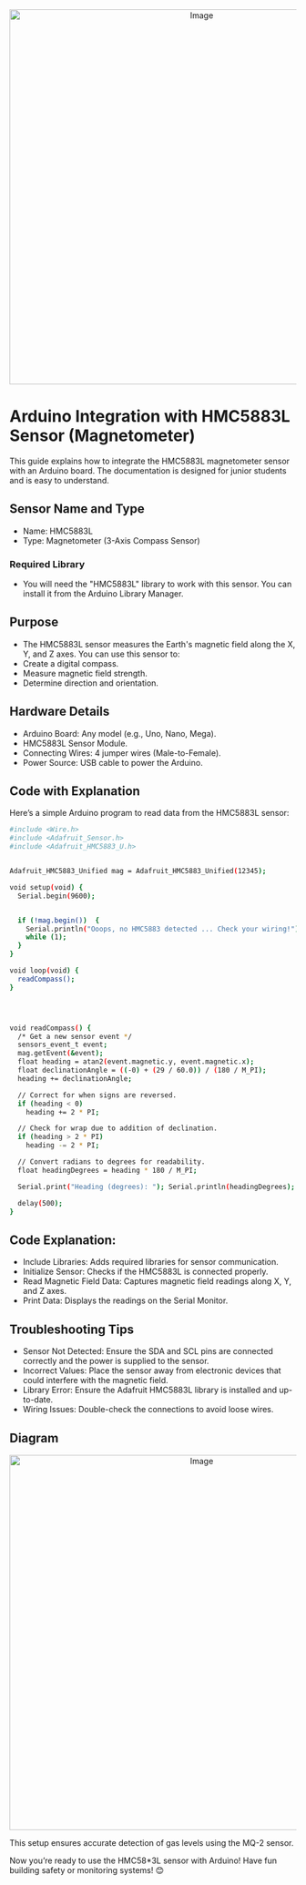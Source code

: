 <div align="center">
  <img width="659" alt="Image" src="https://github.com/user-attachments/assets/5c8d7a11-51a1-4184-bf30-c8d81373ee44" />
</div>



# Arduino Integration with HMC5883L Sensor (Magnetometer)
This guide explains how to integrate the HMC5883L magnetometer sensor with an Arduino board. The documentation is designed for junior students and is easy to understand.

## Sensor Name and Type
* Name: HMC5883L
* Type: Magnetometer (3-Axis Compass Sensor)
### Required Library
* You will need the "HMC5883L" library to work with this sensor. You can install it from the Arduino Library Manager.

## Purpose
* The HMC5883L sensor measures the Earth's magnetic field along the X, Y, and Z axes. You can use this sensor to:
* Create a digital compass.
* Measure magnetic field strength.
* Determine direction and orientation.

## Hardware Details
* Arduino Board: Any model (e.g., Uno, Nano, Mega).
* HMC5883L Sensor Module.
* Connecting Wires: 4 jumper wires (Male-to-Female).
* Power Source: USB cable to power the Arduino.

## Code with Explanation
Here’s a simple Arduino program to read data from the HMC5883L sensor:
```bash
#include <Wire.h>
#include <Adafruit_Sensor.h>
#include <Adafruit_HMC5883_U.h>


Adafruit_HMC5883_Unified mag = Adafruit_HMC5883_Unified(12345);

void setup(void) {
  Serial.begin(9600);


  if (!mag.begin())  {
    Serial.println("Ooops, no HMC5883 detected ... Check your wiring!");
    while (1);
  }
}

void loop(void) {
  readCompass();
}




void readCompass() {
  /* Get a new sensor event */
  sensors_event_t event;
  mag.getEvent(&event);
  float heading = atan2(event.magnetic.y, event.magnetic.x);
  float declinationAngle = ((-0) + (29 / 60.0)) / (180 / M_PI);
  heading += declinationAngle;

  // Correct for when signs are reversed.
  if (heading < 0)
    heading += 2 * PI;

  // Check for wrap due to addition of declination.
  if (heading > 2 * PI)
    heading -= 2 * PI;

  // Convert radians to degrees for readability.
  float headingDegrees = heading * 180 / M_PI;

  Serial.print("Heading (degrees): "); Serial.println(headingDegrees);

  delay(500);
}
```



## Code Explanation:
* Include Libraries: Adds required libraries for sensor communication.
* Initialize Sensor: Checks if the HMC5883L is connected properly.
* Read Magnetic Field Data: Captures magnetic field readings along X, Y, and Z axes.
* Print Data: Displays the readings on the Serial Monitor.
## Troubleshooting Tips
* Sensor Not Detected: Ensure the SDA and SCL pins are connected correctly and the power is supplied to the sensor.
* Incorrect Values: Place the sensor away from electronic devices that could interfere with the magnetic field.
* Library Error: Ensure the Adafruit HMC5883L library is installed and up-to-date.
* Wiring Issues: Double-check the connections to avoid loose wires.

## Diagram
<div align="center">
  <img width="659" alt="Image" src="https://github.com/user-attachments/assets/54423e09-887e-4411-aab9-4194ffed6093" />
</div>


This setup ensures accurate detection of gas levels using the MQ-2 sensor.

Now you’re ready to use the HMC58*3L sensor with Arduino! Have fun building safety or monitoring systems! 😊

